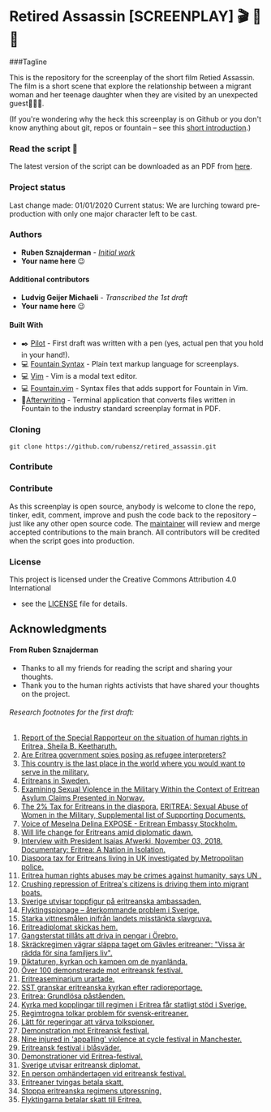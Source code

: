 # Retired Assassin [SCREENPLAY] :clapper: :movie_camera: :page_with_curl:

###Tagline

This is the repository for the screenplay of the short film Retied Assassin. The film is a short scene that explore the relationship between a migrant woman and her teenage daughter when they are visited by an unexpected guest:gun::boom::skull:. 

(If you're wondering why the heck this screenplay is on Github or you don't know anything about git, repos or fountain – see this [short introduction](http://rubensznajderman.com/fountain-noobs).)

### Read the script :page_facing_up:

The latest version of the script can be downloaded as an PDF from [here](https://github.com/rubensz/retired_assassin/blob/master/retired_assassin.pdf).

### Project status
Last change made: 01/01/2020
Current status: We are lurching toward pre-production with only one major character left to be cast. 

### Authors

* **Ruben Sznajderman** - [*Initial work*](https://www.dropbox.com/s/1b2l2qkfq43wds9/2percent_scan.pdf?dl=0) 
* **Your name here** :wink:

#### Additional contributors
* **Ludvig Geijer Michaeli** - *Transcribed the 1st draft*
* **Your name here** :wink:

#### Built With
* :black_nib: [Pilot](https://www.jetpens.com/Pilot-Metropolitan-Fountain-Pens/ct/1706) - First draft was written with a pen (yes, actual pen that you hold in your hand!). 
* :computer: [Fountain Syntax](https://fountain.io/syntax) - Plain text markup language for screenplays.
* :computer: [Vim](https://www.vim.org/download.php) - Vim is a modal text editor.
* :computer: [Fountain.vim](https://www.vim.org/scripts/script.php?script_id=3880) - Syntax files that adds support for Fountain in Vim.
* :scroll:[Afterwriting](https://github.com/ifrost/afterwriting-labs/blob/master/docs/clients.md) - Terminal application that converts files written in Fountain to the industry standard screenplay format in PDF.

### Cloning

```
git clone https://github.com/rubensz/retired_assassin.git
```

### Contribute

### Contribute
As this screenplay is open source, anybody is welcome to clone the repo, tinker, edit, comment, improve and push the code back to the repository – just like any other open source code. The [maintainer](https://github.com/rubensz) will review and merge accepted contributions to the main branch. All contributors will be credited when the script goes into production.

### License

This project is licensed under the Creative Commons Attribution 4.0 International
 - see the [LICENSE](LICENSE) file for details.

## Acknowledgments

#### From Ruben Sznajderman
* Thanks to all my friends for reading the script and sharing your thoughts.
* Thank you to the human rights activists that have shared your thoughts on the project.


###### Research footnotes for the first draft:

1. [Report of the Special Rapporteur on the situation of human rights in Eritrea, Sheila B. Keetharuth.](https://reliefweb.int/report/eritrea/report-special-rapporteur-situation-human-rights-eritrea-sheila-b-keetharuth-ahrc3850)
2. [Are Eritrea government spies posing as refugee interpreters?](https://www.aljazeera.com/indepth/features/eritrea-government-spies-posing-refugee-interpreters-180225191907769.html)
3. [This country is the last place in the world where you would want to serve in the military.](https://www.businessinsider.com/eritrea-is-the-last-place-in-the-world-you-would-want-to-serve-in-the-military-2015-6?r=UK&IR=T)
4. [Eritreans in Sweden.](https://en.wikipedia.org/wiki/Eritreans_in_Sweden)
5. [Examining Sexual Violence in the Military Within the Context of Eritrean Asylum Claims Presented in Norway.](https://academic.oup.com/ijrl/article-abstract/19/3/471/1557358?redirectedFrom=fulltext)
6. [The 2% Tax for Eritreans in the diaspora.](https://www.dsp-groep.eu/projecten/the-2-pct-tax-for-eritreans-in-the-diaspora/)
[ERITREA: Sexual Abuse of Women in the Military, Supplemental list of Supporting Documents.](https://www.makeeverywomancount.org/index.php/tools/resources/798-eritrea-sexual-abuse-of-women-in-the-military-supplemental-list-of-supporting-documents)
7. [Voice of Meselna Delina EXPOSE - Eritrean Embassy Stockholm.](https://youtu.be/EQeRSuSZ21Y)
8. [Will life change for Eritreans amid diplomatic dawn.](https://youtu.be/os5jjMQAoEg)
9. [Interview with President Isaias Afwerki, November 03, 2018.](https://youtu.be/FUWQG6XlEDo)
[Documentary: Eritrea: A Nation in Isolation.](https://youtu.be/91lg2Strqpo)
10. [Diaspora tax for Eritreans living in UK investigated by Metropolitan police.](https://www.theguardian.com/global-development/2015/jun/09/eritrea-diaspora-tax-uk-investigated-metropolitan-police)
11. [Eritrea human rights abuses may be crimes against humanity, says UN .](https://www.theguardian.com/global-development/2015/jun/08/human-rights-abuses-eritrea-may-be-crimes-against-humanity-un-report)
12. [Crushing repression of Eritrea's citizens is driving them into migrant boats.](https://www.theguardian.com/global-development/2015/apr/20/crushing-repression-eritreas-citizens-italy-migrant-boats)
13. [Sverige utvisar toppfigur på eritreanska ambassaden.](https://sverigesradio.se/sida/artikel.aspx?programid=2792&artikel=5958109)
14. [Flyktingspionage – återkommande problem i Sverige.](https://www.svt.se/nyheter/inrikes/eritrea-och-kina-lander-som-utmarker-sig)
15. [Starka vittnesmålen inifrån landets misstänkta slavgruva.](https://www.expressen.se/nyheter/starka-vittnesmalen-inifran-landets-misstankta-slavgruva/)
16. [Eritreadiplomat skickas hem.](https://www.svt.se/nyheter/inrikes/eritreadiplomat-skickas-hem)
17. [Gangsterstat tillåts att driva in pengar i Örebro.](https://www.na.se/artikel/ledare/gangsterstat-tillats-att-driva-in-pengar-i-orebro)
18. [Skräckregimen vägrar släppa taget om Gävles eritreaner: "Vissa är rädda för sina familjers liv".](https://www.gd.se/artikel/gavle/skrackregimen-vagrar-slappa-taget-om-gavles-eritreaner-vissa-ar-radda-for-sina-familjers-liv)
19. [Diktaturen, kyrkan och kampen om de nyanlända.](https://sverigesradio.se/sida/artikel.aspx?programid=1316&artikel=6771240)
20. [Över 100 demonstrerade mot eritreansk festival.](https://mitti.se/nyheter/lakares-forskrivning-far-kritik)
21. [Eritreaseminarium urartade.](http://www.amnestypress.se/artiklar/reportage/24858/eritreaseminarium-urartade)
22. [SST granskar eritreanska kyrkan efter radioreportage.](https://www.dagen.se/sst-granskar-eritreanska-kyrkan-efter-radioreportage-1.1027248?paywall=true)
23. [Eritrea: Grundlösa påståenden.](https://www.svt.se/nyheter/inrikes/eritreas-ambassad-tillbakavisar-uppgifterna)
24. [Kyrka med kopplingar till regimen i Eritrea får statligt stöd i Sverige.](https://sverigesradio.se/sida/artikel.aspx?programid=83&artikel=6774642)
25. [Regimtrogna tolkar problem för svensk-eritreaner.](https://www.svt.se/nyheter/inrikes/regimtrogna-tolkar-problem-for-svensk-eritreaner)
26. [Lätt för regeringar att värva tolkspioner.](https://sverigesradio.se/sida/artikel.aspx?programid=83&artikel=334543)
27. [Demonstration mot Eritreansk festival.](https://www.svt.se/nyheter/lokalt/stockholm/demonstration-mot-eritreansk-festival)
28. [Nine injured in 'appalling' violence at cycle festival in Manchester.](https://www.independent.co.uk/news/uk/home-news/injured-appalling-violence-manchester-eritrea-a8404221.html)
29. [Eritreansk festival i blåsväder.](https://www.svd.se/eritreansk-festival-i-blasvader)
30. [Demonstrationer vid Eritrea-festival.](https://www.dn.se/nyheter/sverige/demonstrationer-vid-eritrea-festival)
31. [Sverige utvisar eritreansk diplomat.](https://www.aftonbladet.se/nyheter/a/zL9xAO/sverige-utvisar-eritreansk-diplomat)
32. [En person omhändertagen vid eritreansk festival.](https://www.expressen.se/nyheter/en-person-omhandertagen-vid-eritreansk-festival)
33. [Eritreaner tvingas betala skatt.](https://www.svt.se/agenda/eritreaner-tvingas-betala-skatt)
34. [Stoppa eritreanska regimens utpressning.](https://www.expressen.se/debatt/stoppa-eritreanska-regimens-utpressning)
35. [Flyktingarna betalar skatt till Eritrea.](https://www.aftonbladet.se/nyheter/a/J1n6zJ/flyktingarna-betalar-skatt--till-eritrea)

